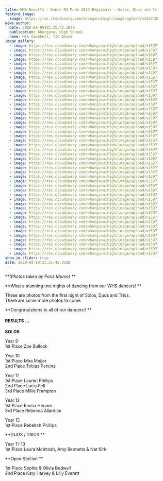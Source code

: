 ```yaml
---
title: WHS Results - Dance NZ Made 2020 Regionals - Solos, Duos and Trios
feature_image:
  image: https://res.cloudinary.com/whanganuihigh/image/upload/v1597108226/News/Dance%20NZ%20Made%20Reg2020.Solos%2C%20Duos%20and%20Trios/30.117308266_991031981319140_7334534703540096203_o.jpg
news_author:
  date: 2020-08-09T23:25:42.303Z
  publication: Whanganui High School
  name: Mrs Campbell, TIC Dance
image_gallery:
  - image: https://res.cloudinary.com/whanganuihigh/image/upload/v1597108222/News/Dance%20NZ%20Made%20Reg2020.Solos%2C%20Duos%20and%20Trios/1.117586584_991029854652686_2545766113367577206_o.jpg
  - image: https://res.cloudinary.com/whanganuihigh/image/upload/v1597108224/News/Dance%20NZ%20Made%20Reg2020.Solos%2C%20Duos%20and%20Trios/2.116430001_991029837986021_5038180596073510201_o.jpg
  - image: https://res.cloudinary.com/whanganuihigh/image/upload/v1597108226/News/Dance%20NZ%20Made%20Reg2020.Solos%2C%20Duos%20and%20Trios/3.117317886_991029757986029_2497383061864618871_o.jpg
  - image: https://res.cloudinary.com/whanganuihigh/image/upload/v1597108229/News/Dance%20NZ%20Made%20Reg2020.Solos%2C%20Duos%20and%20Trios/4.117241900_991029951319343_6824348639509612358_o.jpg
  - image: https://res.cloudinary.com/whanganuihigh/image/upload/v1597108230/News/Dance%20NZ%20Made%20Reg2020.Solos%2C%20Duos%20and%20Trios/5.117149720_991029801319358_3195205882150234214_o.jpg
  - image: https://res.cloudinary.com/whanganuihigh/image/upload/v1597108231/News/Dance%20NZ%20Made%20Reg2020.Solos%2C%20Duos%20and%20Trios/6.117195754_991029871319351_7934392133577932030_o.jpg
  - image: https://res.cloudinary.com/whanganuihigh/image/upload/v1597108231/News/Dance%20NZ%20Made%20Reg2020.Solos%2C%20Duos%20and%20Trios/7.117306686_991029961319342_5516835469925415713_o.jpg
  - image: https://res.cloudinary.com/whanganuihigh/image/upload/v1597108231/News/Dance%20NZ%20Made%20Reg2020.Solos%2C%20Duos%20and%20Trios/8.117296103_991030104652661_1678310552342468153_o.jpg
  - image: https://res.cloudinary.com/whanganuihigh/image/upload/v1597108231/News/Dance%20NZ%20Made%20Reg2020.Solos%2C%20Duos%20and%20Trios/9.117334585_991030134652658_24799977446485163_o.jpg
  - image: https://res.cloudinary.com/whanganuihigh/image/upload/v1597108222/News/Dance%20NZ%20Made%20Reg2020.Solos%2C%20Duos%20and%20Trios/10.116908581_991030031319335_8060351706432040226_o.jpg
  - image: https://res.cloudinary.com/whanganuihigh/image/upload/v1597108222/News/Dance%20NZ%20Made%20Reg2020.Solos%2C%20Duos%20and%20Trios/11.117303011_991030011319337_7431048592100073186_o.jpg
  - image: https://res.cloudinary.com/whanganuihigh/image/upload/v1597108222/News/Dance%20NZ%20Made%20Reg2020.Solos%2C%20Duos%20and%20Trios/12.117304666_991030057985999_2849465617329657706_o.jpg
  - image: https://res.cloudinary.com/whanganuihigh/image/upload/v1597108222/News/Dance%20NZ%20Made%20Reg2020.Solos%2C%20Duos%20and%20Trios/13.117444888_991030077985997_316661651018513004_o.jpg
  - image: https://res.cloudinary.com/whanganuihigh/image/upload/v1597108222/News/Dance%20NZ%20Made%20Reg2020.Solos%2C%20Duos%20and%20Trios/14.117243657_991031197985885_7181115286054423636_o.jpg
  - image: https://res.cloudinary.com/whanganuihigh/image/upload/v1597108223/News/Dance%20NZ%20Made%20Reg2020.Solos%2C%20Duos%20and%20Trios/15.117039815_991030844652587_278901392127604808_o.jpg
  - image: https://res.cloudinary.com/whanganuihigh/image/upload/v1597108223/News/Dance%20NZ%20Made%20Reg2020.Solos%2C%20Duos%20and%20Trios/16.117228799_991031171319221_307037056003985423_o.jpg
  - image: https://res.cloudinary.com/whanganuihigh/image/upload/v1597108223/News/Dance%20NZ%20Made%20Reg2020.Solos%2C%20Duos%20and%20Trios/17.117444959_991031267985878_2994543749361536346_o.jpg
  - image: https://res.cloudinary.com/whanganuihigh/image/upload/v1597108223/News/Dance%20NZ%20Made%20Reg2020.Solos%2C%20Duos%20and%20Trios/18.117191419_991031414652530_5975160358281126382_o.jpg
  - image: https://res.cloudinary.com/whanganuihigh/image/upload/v1597108223/News/Dance%20NZ%20Made%20Reg2020.Solos%2C%20Duos%20and%20Trios/19.117584147_991031177985887_1235873185619792547_o.jpg
  - image: https://res.cloudinary.com/whanganuihigh/image/upload/v1597108224/News/Dance%20NZ%20Made%20Reg2020.Solos%2C%20Duos%20and%20Trios/20.117305036_991031437985861_3282784549615882513_o.jpg
  - image: https://res.cloudinary.com/whanganuihigh/image/upload/v1597108224/News/Dance%20NZ%20Made%20Reg2020.Solos%2C%20Duos%20and%20Trios/21.117110450_991031484652523_9194115442912296114_o.jpg
  - image: https://res.cloudinary.com/whanganuihigh/image/upload/v1597108225/News/Dance%20NZ%20Made%20Reg2020.Solos%2C%20Duos%20and%20Trios/22.117173700_991031464652525_8242437847262542907_o.jpg
  - image: https://res.cloudinary.com/whanganuihigh/image/upload/v1597108224/News/Dance%20NZ%20Made%20Reg2020.Solos%2C%20Duos%20and%20Trios/23.117302711_991031647985840_8291087905747716608_o.jpg
  - image: https://res.cloudinary.com/whanganuihigh/image/upload/v1597108225/News/Dance%20NZ%20Made%20Reg2020.Solos%2C%20Duos%20and%20Trios/24.116869914_991031227985882_1249330561027625749_o.jpg
  - image: https://res.cloudinary.com/whanganuihigh/image/upload/v1597108225/News/Dance%20NZ%20Made%20Reg2020.Solos%2C%20Duos%20and%20Trios/25.117287300_991031394652532_8275162849274650592_o.jpg
  - image: https://res.cloudinary.com/whanganuihigh/image/upload/v1597108226/News/Dance%20NZ%20Made%20Reg2020.Solos%2C%20Duos%20and%20Trios/26.117171600_991031631319175_9174057914449556353_o.jpg
  - image: https://res.cloudinary.com/whanganuihigh/image/upload/v1597108226/News/Dance%20NZ%20Made%20Reg2020.Solos%2C%20Duos%20and%20Trios/27.117311399_991031494652522_5803996836433849579_o.jpg
  - image: https://res.cloudinary.com/whanganuihigh/image/upload/v1597108226/News/Dance%20NZ%20Made%20Reg2020.Solos%2C%20Duos%20and%20Trios/28.117201241_991031234652548_1441958141361242153_o.jpg
  - image: https://res.cloudinary.com/whanganuihigh/image/upload/v1597108226/News/Dance%20NZ%20Made%20Reg2020.Solos%2C%20Duos%20and%20Trios/29.117287300_991031921319146_6158219107754101809_o.jpg
  - image: https://res.cloudinary.com/whanganuihigh/image/upload/v1597108226/News/Dance%20NZ%20Made%20Reg2020.Solos%2C%20Duos%20and%20Trios/30.117308266_991031981319140_7334534703540096203_o.jpg
  - image: https://res.cloudinary.com/whanganuihigh/image/upload/v1597108227/News/Dance%20NZ%20Made%20Reg2020.Solos%2C%20Duos%20and%20Trios/31.117295661_991031801319158_3596927264699201336_o.jpg
  - image: https://res.cloudinary.com/whanganuihigh/image/upload/v1597108227/News/Dance%20NZ%20Made%20Reg2020.Solos%2C%20Duos%20and%20Trios/32.117247294_991031341319204_7169168885168476161_o.jpg
  - image: https://res.cloudinary.com/whanganuihigh/image/upload/v1597108227/News/Dance%20NZ%20Made%20Reg2020.Solos%2C%20Duos%20and%20Trios/33.117301750_991031587985846_1589129810585076183_o.jpg
  - image: https://res.cloudinary.com/whanganuihigh/image/upload/v1597108227/News/Dance%20NZ%20Made%20Reg2020.Solos%2C%20Duos%20and%20Trios/34.117385831_991031771319161_7572758533510946227_o.jpg
  - image: https://res.cloudinary.com/whanganuihigh/image/upload/v1597108228/News/Dance%20NZ%20Made%20Reg2020.Solos%2C%20Duos%20and%20Trios/35.117314511_991031897985815_1466017959487340515_o.jpg
  - image: https://res.cloudinary.com/whanganuihigh/image/upload/v1597108228/News/Dance%20NZ%20Made%20Reg2020.Solos%2C%20Duos%20and%20Trios/36.117243311_991030917985913_928014565153381782_o.jpg
  - image: https://res.cloudinary.com/whanganuihigh/image/upload/v1597108228/News/Dance%20NZ%20Made%20Reg2020.Solos%2C%20Duos%20and%20Trios/37.117752745_991031717985833_5881436552873757266_o.jpg
  - image: https://res.cloudinary.com/whanganuihigh/image/upload/v1597108229/News/Dance%20NZ%20Made%20Reg2020.Solos%2C%20Duos%20and%20Trios/38.117445465_991031941319144_8727466560894465231_o.jpg
  - image: https://res.cloudinary.com/whanganuihigh/image/upload/v1597108229/News/Dance%20NZ%20Made%20Reg2020.Solos%2C%20Duos%20and%20Trios/39.117654984_991031927985812_5950666644557320186_o.jpg
  - image: https://res.cloudinary.com/whanganuihigh/image/upload/v1597108229/News/Dance%20NZ%20Made%20Reg2020.Solos%2C%20Duos%20and%20Trios/40.117592132_991031744652497_8065035373716604005_o.jpg
  - image: https://res.cloudinary.com/whanganuihigh/image/upload/v1597108229/News/Dance%20NZ%20Made%20Reg2020.Solos%2C%20Duos%20and%20Trios/41.117187197_991030937985911_9033609919108663656_o.jpg
  - image: https://res.cloudinary.com/whanganuihigh/image/upload/v1597108230/News/Dance%20NZ%20Made%20Reg2020.Solos%2C%20Duos%20and%20Trios/42.117326768_991030881319250_7216409370182562247_o.jpg
  - image: https://res.cloudinary.com/whanganuihigh/image/upload/v1597108230/News/Dance%20NZ%20Made%20Reg2020.Solos%2C%20Duos%20and%20Trios/43.117375702_991032057985799_6781589487219363326_o.jpg
  - image: https://res.cloudinary.com/whanganuihigh/image/upload/v1597108232/News/Dance%20NZ%20Made%20Reg2020.Solos%2C%20Duos%20and%20Trios/44.117337385_991032084652463_1129926733760785570_o.jpg
  - image: https://res.cloudinary.com/whanganuihigh/image/upload/v1597108230/News/Dance%20NZ%20Made%20Reg2020.Solos%2C%20Duos%20and%20Trios/45.117643391_991031564652515_2023621407471500844_o.jpg
  - image: https://res.cloudinary.com/whanganuihigh/image/upload/v1597108230/News/Dance%20NZ%20Made%20Reg2020.Solos%2C%20Duos%20and%20Trios/46.117035194_991031527985852_6413640544208046061_o.jpg
  - image: https://res.cloudinary.com/whanganuihigh/image/upload/v1597108230/News/Dance%20NZ%20Made%20Reg2020.Solos%2C%20Duos%20and%20Trios/47.117222259_991031691319169_2653293184950450840_o.jpg
show_in_slider: true
date: 2020-08-10T23:25:42.319Z
---
```

**_(Photos taken by Paris Munro)_**

**What a stunning two nights of dancing from our WHS dancers!**  

These are photos from the first night of Solos, Duos and Trios.  
There are some more photos to come.

**Congratulations to all of our dancers!!**

#### RESULTS ...


**SOLOS**

Year 9  
1st Place Zoe Bullock

Year 10  
1st Place Mira Meijer  
2nd Place Tobias Perkins

Year 11  
1st Place Lauren Phillips  
2nd Place Lucia Fell  
3rd Place Millie Frampton

Year 12  
1st Place Emma Henare  
3rd Place Rebecca Allardice

Year 13  
1st Place Rebekah Phillips

**DUOS / TRIOS**

Year 11-13  
1st Place Laura McIntosh, Amy Bennetts & Nat Kirk

**Open Section**

1st Place Sophia & Olivia Bedwell  
2nd Place Katy Harvey & Lilly Everett

